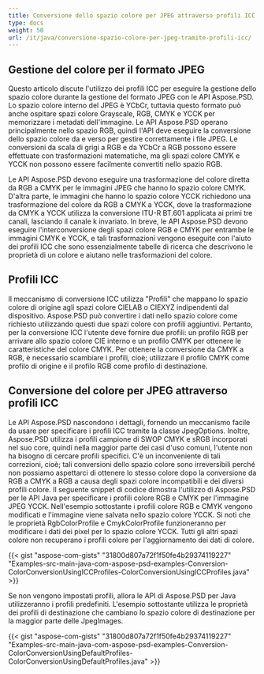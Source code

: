 ```yaml
---
title: Conversione dello spazio colore per JPEG attraverso profili ICC
type: docs
weight: 50
url: /it/java/conversione-spazio-colore-per-jpeg-tramite-profili-icc/
---
```


## **Gestione del colore per il formato JPEG**

Questo articolo discute l'utilizzo dei profili ICC per eseguire la gestione dello spazio colore durante la gestione del formato JPEG con le API Aspose.PSD. Lo spazio colore interno del JPEG è YCbCr, tuttavia questo formato può anche ospitare spazi colore Grayscale, RGB, CMYK e YCCK per memorizzare i metadati dell'immagine. Le API Aspose.PSD operano principalmente nello spazio RGB, quindi l'API deve eseguire la conversione dello spazio colore da e verso per gestire correttamente i file JPEG. Le conversioni da scala di grigi a RGB e da YCbCr a RGB possono essere effettuate con trasformazioni matematiche, ma gli spazi colore CMYK e YCCK non possono essere facilmente convertiti nello spazio RGB.

Le API Aspose.PSD devono eseguire una trasformazione del colore diretta da RGB a CMYK per le immagini JPEG che hanno lo spazio colore CMYK. D'altra parte, le immagini che hanno lo spazio colore YCCK richiedono una trasformazione del colore da RGB a CMYK a YCCK, dove la trasformazione da CMYK a YCCK utilizza la conversione ITU-R BT.601 applicata ai primi tre canali, lasciando il canale k invariato. In breve, le API Aspose.PSD devono eseguire l'interconversione degli spazi colore RGB e CMYK per entrambe le immagini CMYK e YCCK, e tali trasformazioni vengono eseguite con l'aiuto dei profili ICC che sono essenzialmente tabelle di ricerca che descrivono le proprietà di un colore e aiutano nelle trasformazioni del colore.

## **Profili ICC**

Il meccanismo di conversione ICC utilizza "Profili" che mappano lo spazio colore di origine agli spazi colore CIELAB o CIEXYZ indipendenti dal dispositivo. Aspose.PSD può convertire i dati nello spazio colore come richiesto utilizzando questi due spazi colore con profili aggiuntivi. Pertanto, per la conversione ICC l'utente deve fornire due profili: un profilo RGB per arrivare allo spazio colore CIE interno e un profilo CMYK per ottenere le caratteristiche del colore CMYK. Per ottenere la conversione da CMYK a RGB, è necessario scambiare i profili, cioè; utilizzare il profilo CMYK come profilo di origine e il profilo RGB come profilo di destinazione.
 
## **Conversione del colore per JPEG attraverso profili ICC**

Le API Aspose.PSD nascondono i dettagli, fornendo un meccanismo facile da usare per specificare i profili ICC tramite la classe JpegOptions. Inoltre, Aspose.PSD utilizza i profili campione di SWOP CMYK e sRGB incorporati nel suo core, quindi nella maggior parte dei casi d'uso comuni, l'utente non ha bisogno di cercare profili specifici. C'è un inconveniente di tali correzioni, cioè; tali conversioni dello spazio colore sono irreversibili perché non possiamo aspettarci di ottenere lo stesso colore dopo la conversione da RGB a CMYK a RGB a causa degli spazi colore incompatibili e dei diversi profili colore. Il seguente snippet di codice dimostra l'utilizzo di Aspose.PSD per le API Java per specificare i profili colore RGB e CMYK per l'immagine JPEG YCCK. Nell'esempio sottostante i profili colore RGB e CMYK vengono modificati e l'immagine viene salvata nello spazio colore YCCK. Si noti che le proprietà RgbColorProfile e CmykColorProfile funzioneranno per modificare i dati dei pixel per lo spazio colore YCCK. Tutti gli altri spazi colore non recuperano i profili colore per l'aggiornamento dei dati di colore.

{{< gist "aspose-com-gists" "31800d807a72f1f50fe4b29374119227" "Examples-src-main-java-com-aspose-psd-examples-Conversion-ColorConversionUsingICCProfiles-ColorConversionUsingICCProfiles.java" >}}

Se non vengono impostati profili, allora le API di Aspose.PSD per Java utilizzeranno i profili predefiniti. L'esempio sottostante utilizza le proprietà dei profili di destinazione che cambiano lo spazio colore di destinazione per la maggior parte delle JpegImages.

{{< gist "aspose-com-gists" "31800d807a72f1f50fe4b29374119227" "Examples-src-main-java-com-aspose-psd-examples-Conversion-ColorConversionUsingDefaultProfiles-ColorConversionUsingDefaultProfiles.java" >}}
